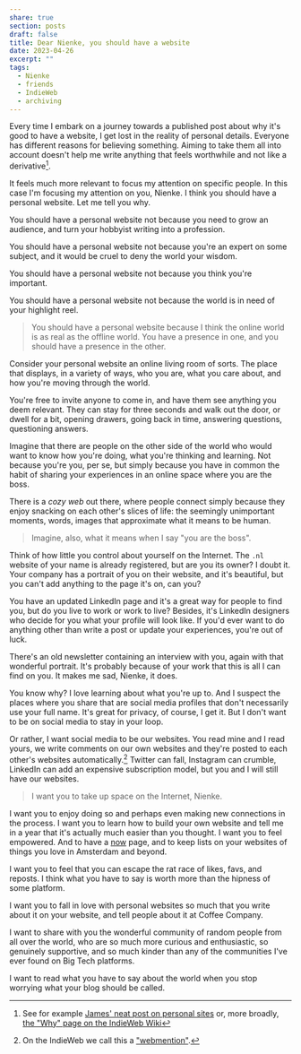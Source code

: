 ```yaml
---
share: true
section: posts
draft: false
title: Dear Nienke, you should have a website
date: 2023-04-26
excerpt: ""
tags:
  - Nienke
  - friends
  - IndieWeb
  - archiving
---
```


Every time I embark on a journey towards a published post about why it's good to have a website, I get lost in the reality of personal details. Everyone has different reasons for believing something. Aiming to take them all into account doesn't help me write anything that feels worthwhile and not like a derivative[^1].

It feels much more relevant to focus my attention on specific people. In this case I'm focusing my attention on you, Nienke. I think you should have a personal website. Let me tell you why.

You should have a personal website not because you need to grow an audience, and turn your hobbyist writing into a profession.

You should have a personal website not because you're an expert on some subject, and it would be cruel to deny the world your wisdom.

You should have a personal website not because you think you're important.

You should have a personal website not because the world is in need of your highlight reel.

> You should have a personal website because I think the online world is as real as the offline world. You have a presence in one, and you should have a presence in the other.

Consider your personal website an online living room of sorts. The place that displays, in a variety of ways, who you are, what you care about, and how you're moving through the world.

You're free to invite anyone to come in, and have them see anything you deem relevant. They can stay for three seconds and walk out the door, or dwell for a bit, opening drawers, going back in time, answering questions, questioning answers.

Imagine that there are people on the other side of the world who would want to know how you're doing, what you're thinking and learning. Not because you're you, per se, but simply because you have in common the habit of sharing your experiences in an online space where you are the boss.

There is a _cozy web_ out there, where people connect simply because they enjoy snacking on each other's slices of life: the seemingly unimportant moments, words, images that approximate what it means to be human.

> Imagine, also, what it means when I say "you are the boss".

Think of how little you control about yourself on the Internet. The `.nl` website of your name is already registered, but are you its owner? I doubt it. Your company has a portrait of you on their website, and it's beautiful, but you can't add anything to the page it's on, can you?

You have an updated LinkedIn page and it's a great way for people to find you, but do you live to work or work to live? Besides, it's LinkedIn designers who decide for you what your profile will look like. If you'd ever want to do anything other than write a post or update your experiences, you're out of luck.

There's an old newsletter containing an interview with you, again with that wonderful portrait. It's probably because of your work that this is all I can find on you. It makes me sad, Nienke, it does.

You know why? I love learning about what you're up to. And I suspect the places where you share that are social media profiles that don't necessarily use your full name. It's great for privacy, of course, I get it. But I don't want to be on social media to stay in your loop.

Or rather, I want social media to be our websites. You read mine and I read yours, we write comments on our own websites and they're posted to each other's websites automatically.[^2] Twitter can fall, Instagram can crumble, LinkedIn can add an expensive subscription model, but you and I will still have our websites.

> I want you to take up space on the Internet, Nienke.

I want you to enjoy doing so and perhaps even making new connections in the process. I want you to learn how to build your own website and tell me in a year that it's actually much easier than you thought. I want you to feel empowered. And to have a [now](/now) page, and to keep lists on your websites of things you love in Amsterdam and beyond.

I want you to feel that you can escape the rat race of likes, favs, and reposts. I think what you have to say is worth more than the hipness of some platform.

I want you to fall in love with personal websites so much that you write about it on your website, and tell people about it at Coffee Company.

I want to share with you the wonderful community of random people from all over the world, who are so much more curious and enthusiastic, so genuinely supportive, and so much kinder than any of the communities I've ever found on Big Tech platforms.

I want to read what you have to say about the world when you stop worrying what your blog should be called.

[^1]: See for example [James' neat post on personal sites](https://jamesg.blog/2023/04/13/exploring-personal-websites/) or, more broadly, [the "Why" page on the IndieWeb Wiki](https://indieweb.org/why)
[^2]: On the IndieWeb we call this a ["webmention"](https://indieweb.org/Webmention).
